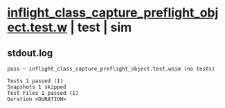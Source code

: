 # [inflight_class_capture_preflight_object.test.w](../../../../../tests/valid/inflight_class_capture_preflight_object.test.w) | test | sim

## stdout.log
```log
pass ─ inflight_class_capture_preflight_object.test.wsim (no tests)

Tests 1 passed (1)
Snapshots 1 skipped
Test Files 1 passed (1)
Duration <DURATION>
```

